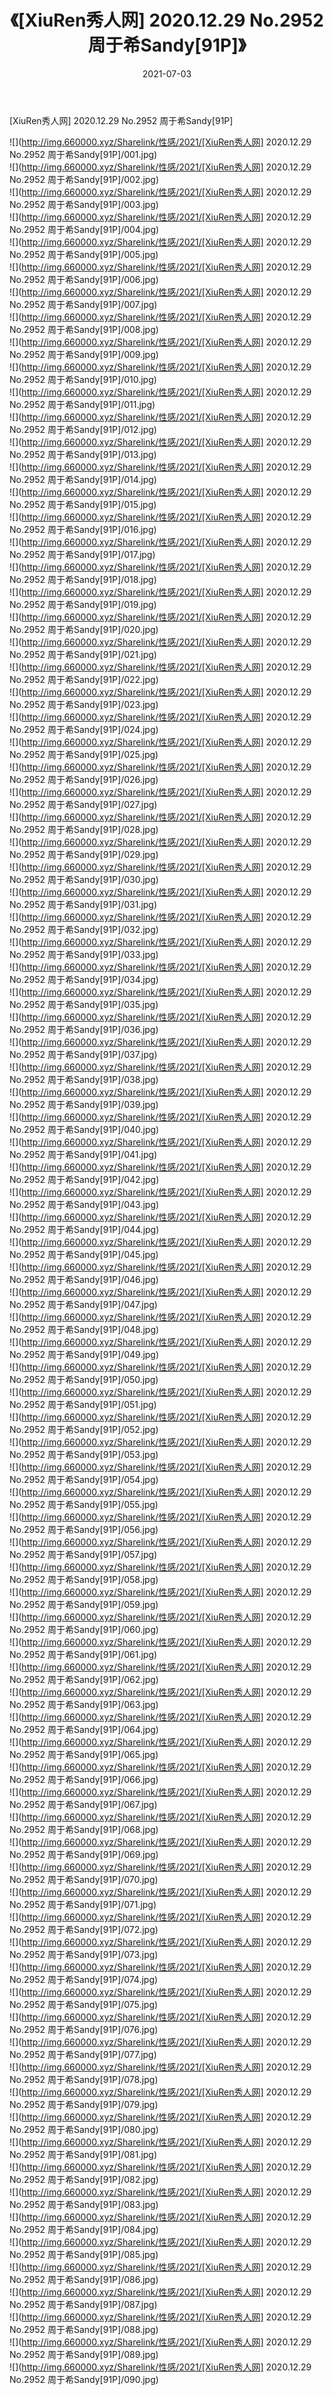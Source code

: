 ﻿---
layout: post
title:  《[XiuRen秀人网] 2020.12.29 No.2952 周于希Sandy[91P]》
date:   2021-07-03
img: http://img.660000.xyz/Sharelink/性感/2021/[XiuRen秀人网] 2020.12.29 No.2952 周于希Sandy[91P]/000.jpg
categories: [美女, 清纯, 唯美]
---

[XiuRen秀人网] 2020.12.29 No.2952 周于希Sandy[91P]

  ![](http://img.660000.xyz/Sharelink/性感/2021/[XiuRen秀人网] 2020.12.29 No.2952 周于希Sandy[91P]/001.jpg) <br> ![](http://img.660000.xyz/Sharelink/性感/2021/[XiuRen秀人网] 2020.12.29 No.2952 周于希Sandy[91P]/002.jpg) <br> ![](http://img.660000.xyz/Sharelink/性感/2021/[XiuRen秀人网] 2020.12.29 No.2952 周于希Sandy[91P]/003.jpg) <br> ![](http://img.660000.xyz/Sharelink/性感/2021/[XiuRen秀人网] 2020.12.29 No.2952 周于希Sandy[91P]/004.jpg) <br> ![](http://img.660000.xyz/Sharelink/性感/2021/[XiuRen秀人网] 2020.12.29 No.2952 周于希Sandy[91P]/005.jpg) <br> ![](http://img.660000.xyz/Sharelink/性感/2021/[XiuRen秀人网] 2020.12.29 No.2952 周于希Sandy[91P]/006.jpg) <br> ![](http://img.660000.xyz/Sharelink/性感/2021/[XiuRen秀人网] 2020.12.29 No.2952 周于希Sandy[91P]/007.jpg) <br> ![](http://img.660000.xyz/Sharelink/性感/2021/[XiuRen秀人网] 2020.12.29 No.2952 周于希Sandy[91P]/008.jpg) <br> ![](http://img.660000.xyz/Sharelink/性感/2021/[XiuRen秀人网] 2020.12.29 No.2952 周于希Sandy[91P]/009.jpg) <br> ![](http://img.660000.xyz/Sharelink/性感/2021/[XiuRen秀人网] 2020.12.29 No.2952 周于希Sandy[91P]/010.jpg) <br> ![](http://img.660000.xyz/Sharelink/性感/2021/[XiuRen秀人网] 2020.12.29 No.2952 周于希Sandy[91P]/011.jpg) <br> ![](http://img.660000.xyz/Sharelink/性感/2021/[XiuRen秀人网] 2020.12.29 No.2952 周于希Sandy[91P]/012.jpg) <br> ![](http://img.660000.xyz/Sharelink/性感/2021/[XiuRen秀人网] 2020.12.29 No.2952 周于希Sandy[91P]/013.jpg) <br> ![](http://img.660000.xyz/Sharelink/性感/2021/[XiuRen秀人网] 2020.12.29 No.2952 周于希Sandy[91P]/014.jpg) <br> ![](http://img.660000.xyz/Sharelink/性感/2021/[XiuRen秀人网] 2020.12.29 No.2952 周于希Sandy[91P]/015.jpg) <br> ![](http://img.660000.xyz/Sharelink/性感/2021/[XiuRen秀人网] 2020.12.29 No.2952 周于希Sandy[91P]/016.jpg) <br> ![](http://img.660000.xyz/Sharelink/性感/2021/[XiuRen秀人网] 2020.12.29 No.2952 周于希Sandy[91P]/017.jpg) <br> ![](http://img.660000.xyz/Sharelink/性感/2021/[XiuRen秀人网] 2020.12.29 No.2952 周于希Sandy[91P]/018.jpg) <br> ![](http://img.660000.xyz/Sharelink/性感/2021/[XiuRen秀人网] 2020.12.29 No.2952 周于希Sandy[91P]/019.jpg) <br> ![](http://img.660000.xyz/Sharelink/性感/2021/[XiuRen秀人网] 2020.12.29 No.2952 周于希Sandy[91P]/020.jpg) <br> ![](http://img.660000.xyz/Sharelink/性感/2021/[XiuRen秀人网] 2020.12.29 No.2952 周于希Sandy[91P]/021.jpg) <br> ![](http://img.660000.xyz/Sharelink/性感/2021/[XiuRen秀人网] 2020.12.29 No.2952 周于希Sandy[91P]/022.jpg) <br> ![](http://img.660000.xyz/Sharelink/性感/2021/[XiuRen秀人网] 2020.12.29 No.2952 周于希Sandy[91P]/023.jpg) <br> ![](http://img.660000.xyz/Sharelink/性感/2021/[XiuRen秀人网] 2020.12.29 No.2952 周于希Sandy[91P]/024.jpg) <br> ![](http://img.660000.xyz/Sharelink/性感/2021/[XiuRen秀人网] 2020.12.29 No.2952 周于希Sandy[91P]/025.jpg) <br> ![](http://img.660000.xyz/Sharelink/性感/2021/[XiuRen秀人网] 2020.12.29 No.2952 周于希Sandy[91P]/026.jpg) <br> ![](http://img.660000.xyz/Sharelink/性感/2021/[XiuRen秀人网] 2020.12.29 No.2952 周于希Sandy[91P]/027.jpg) <br> ![](http://img.660000.xyz/Sharelink/性感/2021/[XiuRen秀人网] 2020.12.29 No.2952 周于希Sandy[91P]/028.jpg) <br> ![](http://img.660000.xyz/Sharelink/性感/2021/[XiuRen秀人网] 2020.12.29 No.2952 周于希Sandy[91P]/029.jpg) <br> ![](http://img.660000.xyz/Sharelink/性感/2021/[XiuRen秀人网] 2020.12.29 No.2952 周于希Sandy[91P]/030.jpg) <br> ![](http://img.660000.xyz/Sharelink/性感/2021/[XiuRen秀人网] 2020.12.29 No.2952 周于希Sandy[91P]/031.jpg) <br> ![](http://img.660000.xyz/Sharelink/性感/2021/[XiuRen秀人网] 2020.12.29 No.2952 周于希Sandy[91P]/032.jpg) <br> ![](http://img.660000.xyz/Sharelink/性感/2021/[XiuRen秀人网] 2020.12.29 No.2952 周于希Sandy[91P]/033.jpg) <br> ![](http://img.660000.xyz/Sharelink/性感/2021/[XiuRen秀人网] 2020.12.29 No.2952 周于希Sandy[91P]/034.jpg) <br> ![](http://img.660000.xyz/Sharelink/性感/2021/[XiuRen秀人网] 2020.12.29 No.2952 周于希Sandy[91P]/035.jpg) <br> ![](http://img.660000.xyz/Sharelink/性感/2021/[XiuRen秀人网] 2020.12.29 No.2952 周于希Sandy[91P]/036.jpg) <br> ![](http://img.660000.xyz/Sharelink/性感/2021/[XiuRen秀人网] 2020.12.29 No.2952 周于希Sandy[91P]/037.jpg) <br> ![](http://img.660000.xyz/Sharelink/性感/2021/[XiuRen秀人网] 2020.12.29 No.2952 周于希Sandy[91P]/038.jpg) <br> ![](http://img.660000.xyz/Sharelink/性感/2021/[XiuRen秀人网] 2020.12.29 No.2952 周于希Sandy[91P]/039.jpg) <br> ![](http://img.660000.xyz/Sharelink/性感/2021/[XiuRen秀人网] 2020.12.29 No.2952 周于希Sandy[91P]/040.jpg) <br> ![](http://img.660000.xyz/Sharelink/性感/2021/[XiuRen秀人网] 2020.12.29 No.2952 周于希Sandy[91P]/041.jpg) <br> ![](http://img.660000.xyz/Sharelink/性感/2021/[XiuRen秀人网] 2020.12.29 No.2952 周于希Sandy[91P]/042.jpg) <br> ![](http://img.660000.xyz/Sharelink/性感/2021/[XiuRen秀人网] 2020.12.29 No.2952 周于希Sandy[91P]/043.jpg) <br> ![](http://img.660000.xyz/Sharelink/性感/2021/[XiuRen秀人网] 2020.12.29 No.2952 周于希Sandy[91P]/044.jpg) <br> ![](http://img.660000.xyz/Sharelink/性感/2021/[XiuRen秀人网] 2020.12.29 No.2952 周于希Sandy[91P]/045.jpg) <br> ![](http://img.660000.xyz/Sharelink/性感/2021/[XiuRen秀人网] 2020.12.29 No.2952 周于希Sandy[91P]/046.jpg) <br> ![](http://img.660000.xyz/Sharelink/性感/2021/[XiuRen秀人网] 2020.12.29 No.2952 周于希Sandy[91P]/047.jpg) <br> ![](http://img.660000.xyz/Sharelink/性感/2021/[XiuRen秀人网] 2020.12.29 No.2952 周于希Sandy[91P]/048.jpg) <br> ![](http://img.660000.xyz/Sharelink/性感/2021/[XiuRen秀人网] 2020.12.29 No.2952 周于希Sandy[91P]/049.jpg) <br> ![](http://img.660000.xyz/Sharelink/性感/2021/[XiuRen秀人网] 2020.12.29 No.2952 周于希Sandy[91P]/050.jpg) <br> ![](http://img.660000.xyz/Sharelink/性感/2021/[XiuRen秀人网] 2020.12.29 No.2952 周于希Sandy[91P]/051.jpg) <br> ![](http://img.660000.xyz/Sharelink/性感/2021/[XiuRen秀人网] 2020.12.29 No.2952 周于希Sandy[91P]/052.jpg) <br> ![](http://img.660000.xyz/Sharelink/性感/2021/[XiuRen秀人网] 2020.12.29 No.2952 周于希Sandy[91P]/053.jpg) <br> ![](http://img.660000.xyz/Sharelink/性感/2021/[XiuRen秀人网] 2020.12.29 No.2952 周于希Sandy[91P]/054.jpg) <br> ![](http://img.660000.xyz/Sharelink/性感/2021/[XiuRen秀人网] 2020.12.29 No.2952 周于希Sandy[91P]/055.jpg) <br> ![](http://img.660000.xyz/Sharelink/性感/2021/[XiuRen秀人网] 2020.12.29 No.2952 周于希Sandy[91P]/056.jpg) <br> ![](http://img.660000.xyz/Sharelink/性感/2021/[XiuRen秀人网] 2020.12.29 No.2952 周于希Sandy[91P]/057.jpg) <br> ![](http://img.660000.xyz/Sharelink/性感/2021/[XiuRen秀人网] 2020.12.29 No.2952 周于希Sandy[91P]/058.jpg) <br> ![](http://img.660000.xyz/Sharelink/性感/2021/[XiuRen秀人网] 2020.12.29 No.2952 周于希Sandy[91P]/059.jpg) <br> ![](http://img.660000.xyz/Sharelink/性感/2021/[XiuRen秀人网] 2020.12.29 No.2952 周于希Sandy[91P]/060.jpg) <br> ![](http://img.660000.xyz/Sharelink/性感/2021/[XiuRen秀人网] 2020.12.29 No.2952 周于希Sandy[91P]/061.jpg) <br> ![](http://img.660000.xyz/Sharelink/性感/2021/[XiuRen秀人网] 2020.12.29 No.2952 周于希Sandy[91P]/062.jpg) <br> ![](http://img.660000.xyz/Sharelink/性感/2021/[XiuRen秀人网] 2020.12.29 No.2952 周于希Sandy[91P]/063.jpg) <br> ![](http://img.660000.xyz/Sharelink/性感/2021/[XiuRen秀人网] 2020.12.29 No.2952 周于希Sandy[91P]/064.jpg) <br> ![](http://img.660000.xyz/Sharelink/性感/2021/[XiuRen秀人网] 2020.12.29 No.2952 周于希Sandy[91P]/065.jpg) <br> ![](http://img.660000.xyz/Sharelink/性感/2021/[XiuRen秀人网] 2020.12.29 No.2952 周于希Sandy[91P]/066.jpg) <br> ![](http://img.660000.xyz/Sharelink/性感/2021/[XiuRen秀人网] 2020.12.29 No.2952 周于希Sandy[91P]/067.jpg) <br> ![](http://img.660000.xyz/Sharelink/性感/2021/[XiuRen秀人网] 2020.12.29 No.2952 周于希Sandy[91P]/068.jpg) <br> ![](http://img.660000.xyz/Sharelink/性感/2021/[XiuRen秀人网] 2020.12.29 No.2952 周于希Sandy[91P]/069.jpg) <br> ![](http://img.660000.xyz/Sharelink/性感/2021/[XiuRen秀人网] 2020.12.29 No.2952 周于希Sandy[91P]/070.jpg) <br> ![](http://img.660000.xyz/Sharelink/性感/2021/[XiuRen秀人网] 2020.12.29 No.2952 周于希Sandy[91P]/071.jpg) <br> ![](http://img.660000.xyz/Sharelink/性感/2021/[XiuRen秀人网] 2020.12.29 No.2952 周于希Sandy[91P]/072.jpg) <br> ![](http://img.660000.xyz/Sharelink/性感/2021/[XiuRen秀人网] 2020.12.29 No.2952 周于希Sandy[91P]/073.jpg) <br> ![](http://img.660000.xyz/Sharelink/性感/2021/[XiuRen秀人网] 2020.12.29 No.2952 周于希Sandy[91P]/074.jpg) <br> ![](http://img.660000.xyz/Sharelink/性感/2021/[XiuRen秀人网] 2020.12.29 No.2952 周于希Sandy[91P]/075.jpg) <br> ![](http://img.660000.xyz/Sharelink/性感/2021/[XiuRen秀人网] 2020.12.29 No.2952 周于希Sandy[91P]/076.jpg) <br> ![](http://img.660000.xyz/Sharelink/性感/2021/[XiuRen秀人网] 2020.12.29 No.2952 周于希Sandy[91P]/077.jpg) <br> ![](http://img.660000.xyz/Sharelink/性感/2021/[XiuRen秀人网] 2020.12.29 No.2952 周于希Sandy[91P]/078.jpg) <br> ![](http://img.660000.xyz/Sharelink/性感/2021/[XiuRen秀人网] 2020.12.29 No.2952 周于希Sandy[91P]/079.jpg) <br> ![](http://img.660000.xyz/Sharelink/性感/2021/[XiuRen秀人网] 2020.12.29 No.2952 周于希Sandy[91P]/080.jpg) <br> ![](http://img.660000.xyz/Sharelink/性感/2021/[XiuRen秀人网] 2020.12.29 No.2952 周于希Sandy[91P]/081.jpg) <br> ![](http://img.660000.xyz/Sharelink/性感/2021/[XiuRen秀人网] 2020.12.29 No.2952 周于希Sandy[91P]/082.jpg) <br> ![](http://img.660000.xyz/Sharelink/性感/2021/[XiuRen秀人网] 2020.12.29 No.2952 周于希Sandy[91P]/083.jpg) <br> ![](http://img.660000.xyz/Sharelink/性感/2021/[XiuRen秀人网] 2020.12.29 No.2952 周于希Sandy[91P]/084.jpg) <br> ![](http://img.660000.xyz/Sharelink/性感/2021/[XiuRen秀人网] 2020.12.29 No.2952 周于希Sandy[91P]/085.jpg) <br> ![](http://img.660000.xyz/Sharelink/性感/2021/[XiuRen秀人网] 2020.12.29 No.2952 周于希Sandy[91P]/086.jpg) <br> ![](http://img.660000.xyz/Sharelink/性感/2021/[XiuRen秀人网] 2020.12.29 No.2952 周于希Sandy[91P]/087.jpg) <br> ![](http://img.660000.xyz/Sharelink/性感/2021/[XiuRen秀人网] 2020.12.29 No.2952 周于希Sandy[91P]/088.jpg) <br> ![](http://img.660000.xyz/Sharelink/性感/2021/[XiuRen秀人网] 2020.12.29 No.2952 周于希Sandy[91P]/089.jpg) <br> ![](http://img.660000.xyz/Sharelink/性感/2021/[XiuRen秀人网] 2020.12.29 No.2952 周于希Sandy[91P]/090.jpg) <br>